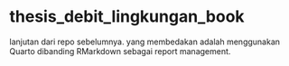 # thesis_debit_lingkungan_book
lanjutan dari repo sebelumnya. yang membedakan adalah menggunakan Quarto dibanding RMarkdown sebagai  report management.
